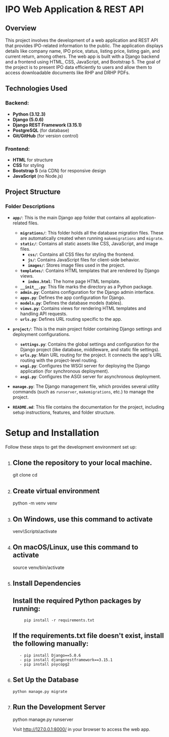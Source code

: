# IPO Web Application & REST API

## Overview

This project involves the development of a web application and REST API that provides IPO-related information to the public. The application displays details like company name, IPO price, status, listing price, listing gain, and current return, among others. The web app is built with a Django backend and a frontend using HTML, CSS, JavaScript, and Bootstrap 5. The goal of the project is to present IPO data efficiently to users and allow them to access downloadable documents like RHP and DRHP PDFs.

## Technologies Used

### Backend:
- **Python (3.12.3)**
- **Django (5.0.6)**
- **Django REST Framework (3.15.1)**
- **PostgreSQL** (for database)
- **Git/GitHub** (for version control)

### Frontend:
- **HTML** for structure
- **CSS** for styling
- **Bootstrap 5** (via CDN) for responsive design
- **JavaScript** (no Node.js)
  
## Project Structure
### Folder Descriptions

- **`app/`**: This is the main Django app folder that contains all application-related files.
  - **`migrations/`**: This folder holds all the database migration files. These are automatically created when running `makemigrations` and `migrate`.
  - **`static/`**: Contains all static assets like CSS, JavaScript, and image files.
    - **`css/`**: Contains all CSS files for styling the frontend.
    - **`js/`**: Contains JavaScript files for client-side behavior.
    - **`images/`**: Stores image files used in the project.
  - **`templates/`**: Contains HTML templates that are rendered by Django views.
    - **`index.html`**: The home page HTML template.
  - **`__init__.py`**: This file marks the directory as a Python package.
  - **`admin.py`**: Contains configuration for the Django admin interface.
  - **`apps.py`**: Defines the app configuration for Django.
  - **`models.py`**: Defines the database models (tables).
  - **`views.py`**: Contains views for rendering HTML templates and handling API requests.
  - **`urls.py`**: Defines URL routing specific to the app.

- **`project/`**: This is the main project folder containing Django settings and deployment configurations.
  - **`settings.py`**: Contains the global settings and configuration for the Django project (like database, middleware, and static file settings).
  - **`urls.py`**: Main URL routing for the project. It connects the app's URL routing with the project-level routing.
  - **`wsgi.py`**: Configures the WSGI server for deploying the Django application (for synchronous deployment).
  - **`asgi.py`**: Configures the ASGI server for asynchronous deployment.

- **`manage.py`**: The Django management file, which provides several utility commands (such as `runserver`, `makemigrations`, etc.) to manage the project.

- **`README.md`**: This file contains the documentation for the project, including setup instructions, features, and folder structure.



# Setup and Installation

Follow these steps to get the development environment set up:


 1. ## Clone the repository to your local machine.
     
       git clone <repo-link>
       cd <repo-folder>
   
  2. ## Create virtual environment
      
       python -m venv venv
  3. ## On Windows, use this command to activate
   
      venv\Scripts\activate
  
  4. ## On macOS/Linux, use this command to activate
      source venv/bin/activate

  5. ## Install Dependencies
     ## Install the required Python packages by running:
              pip install -r requirements.txt
     ## If the requirements.txt file doesn't exist, install the following manually:
            - pip install Django==5.0.6
            - pip install djangorestframework==3.15.1
            - pip install psycopg2
  6. ## Set Up the Database
         python manage.py migrate
  7. ## Run the Development Server
        python manage.py runserver
     
     Visit http://127.0.0.1:8000/ in your browser to access the web app.







